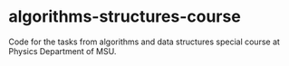 # algorithms-structures-course
Code for the tasks from algorithms and data structures special course at Physics Department of MSU.
